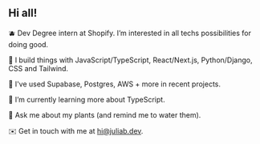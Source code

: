 ## Hi all!

🫐 Dev Degree intern at Shopify. I’m interested in all techs possibilities for doing good.

🍊 I build things with JavaScript/TypeScript, React/Next.js, Python/Django, CSS and Tailwind.

🥝 I've used Supabase, Postgres, AWS + more in recent projects.

🍓 I’m currently learning more about TypeScript.
  
🌼 Ask me about my plants (and remind me to water them).  

✉️ Get in touch with me at <a href="mailto:hi@juliab.dev" target="_blank">hi@juliab.dev.</a>

<!-- Need a website? <a href="https://juliab.dev/work-with-me" target="_blank">Let's work together!</a>  -->

<!-- <table>
<tr>
<td>
<img src="https://github-readme-stats-futbrc7ar-dejmedus.vercel.app/api?username=dejmedus&show_icons=true&count_private=true&hide_border=true" align="center"/>
</td>
<td>
<img src="https://github-readme-stats-futbrc7ar-dejmedus.vercel.app/api/top-langs/?username=dejmedus&hide=jupyter%20notebook" alt="Most used language graph" align="center"/>
</td>
</tr>
</table> -->


